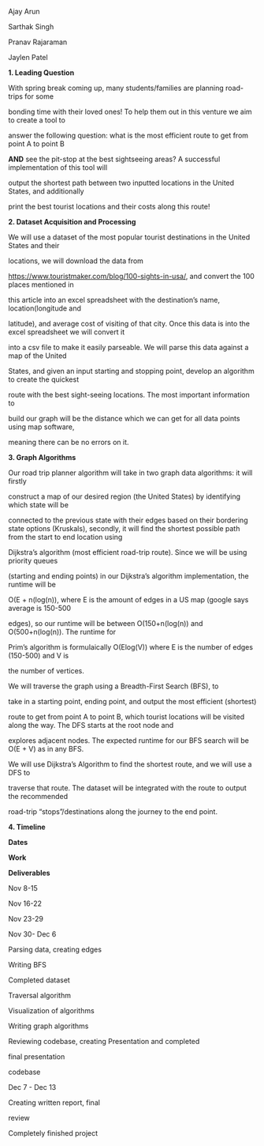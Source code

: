 ﻿

Ajay Arun

Sarthak Singh

Pranav Rajaraman

Jaylen Patel

**1. Leading Question**

With spring break coming up, many students/families are planning road-trips for some

bonding time with their loved ones! To help them out in this venture we aim to create a tool to

answer the following question: what is the most efficient route to get from point A to point B

**AND** see the pit-stop at the best sightseeing areas? A successful implementation of this tool will

output the shortest path between two inputted locations in the United States, and additionally

print the best tourist locations and their costs along this route!

**2. Dataset Acquisition and Processing**

We will use a dataset of the most popular tourist destinations in the United States and their

locations, we will download the data from

<https://www.touristmaker.com/blog/100-sights-in-usa/>, and convert the 100 places mentioned in

this article into an excel spreadsheet with the destination’s name, location(longitude and

latitude), and average cost of visiting of that city. Once this data is into the excel spreadsheet we will convert it

into a csv file to make it easily parseable. We will parse this data against a map of the United

States, and given an input starting and stopping point, develop an algorithm to create the quickest

route with the best sight-seeing locations. The most important information to

build our graph will be the distance which we can get for all data points using map software,

meaning there can be no errors on it.

**3. Graph Algorithms**

Our road trip planner algorithm will take in two graph data algorithms: it will firstly

construct a map of our desired region (the United States) by identifying which state will be

connected to the previous state with their edges based on their bordering state options (Kruskals), secondly, it will find the shortest possible path from the start to end location using

Dijkstra’s algorithm (most efficient road-trip route). Since we will be using priority queues

(starting and ending points) in our Dijkstra’s algorithm implementation, the runtime will be

O(E + n(log(n)), where E is the amount of edges in a US map (google says average is 150-500

edges), so our runtime will be between O(150+n(log(n)) and O(500+n(log(n)). The runtime for

Prim’s algorithm is formulaically O(Elog(V)) where E is the number of edges (150-500) and V is

the number of vertices.

We will traverse the graph using a Breadth-First Search (BFS), to

take in a starting point, ending point, and output the most efficient (shortest)

route to get from point A to point B, which tourist locations will be visited along the way. The DFS starts at the root node and

explores adjacent nodes. The expected runtime for our BFS search will be O(E + V) as in any BFS.

We will use Dijkstra’s Algorithm to find the shortest route, and we will use a DFS to

traverse that route. The dataset will be integrated with the route to output the recommended

road-trip “stops”/destinations along the journey to the end point.

**4. Timeline**

**Dates**

**Work**

**Deliverables**

Nov 8-15

Nov 16-22

Nov 23-29

Nov 30- Dec 6

Parsing data, creating edges

Writing BFS

Completed dataset

Traversal algorithm

Visualization of algorithms

Writing graph algorithms

Reviewing codebase, creating Presentation and completed

final presentation

codebase

Dec 7 - Dec 13

Creating written report, final

review

Completely finished project

